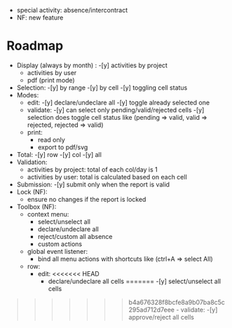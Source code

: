 * special activity: absence/intercontract
* NF: new feature

# Roadmap

-   Display (always by month) :
    -[y]   activities by project
    -   activities by user
    -   pdf (print mode)
-   Selection:
    -[y]   by range
    -[y]   by cell
    -[y]   toggling cell status
-   Modes:
    -   edit:
        -[y]   declare/undeclare all
        -[y]   toggle already selected one
    -   validate:
        -[y]   can select only pending/valid/rejected cells
        -[y]   selection does toggle cell status like (pending => valid, valid => rejected, rejected => valid)
    -   print:
        -   read only
        -   export to pdf/svg
-   Total:
        -[y]   row
        -[y]   col
        -[y]   all
-   Validation:
    -   activities by project: total of each col/day is 1
    -   activities by user: total is calculated based on each cell
-   Submission:
    -[y]   submit only when the report is valid
-   Lock (NF):
    -   ensure no changes if the report is locked
-   Toolbox (NF):
    -   context menu:
        -   select/unselect all
        -   declare/undeclare all
        -   reject/custom all absence
        -   custom actions
    -   global event listener:
        -   bind all menu actions with shortcuts like (ctrl+A => select All)
    -   row:
        -   edit:
<<<<<<< HEAD
            -   declare/undeclare all cells
=======
            -[y]   select/unselect all cells
>>>>>>> b4a676328f8bcfe8a9b07ba8c5c295ad712d7eee
        -   validate:
            -[y]   approve/reject all cells
